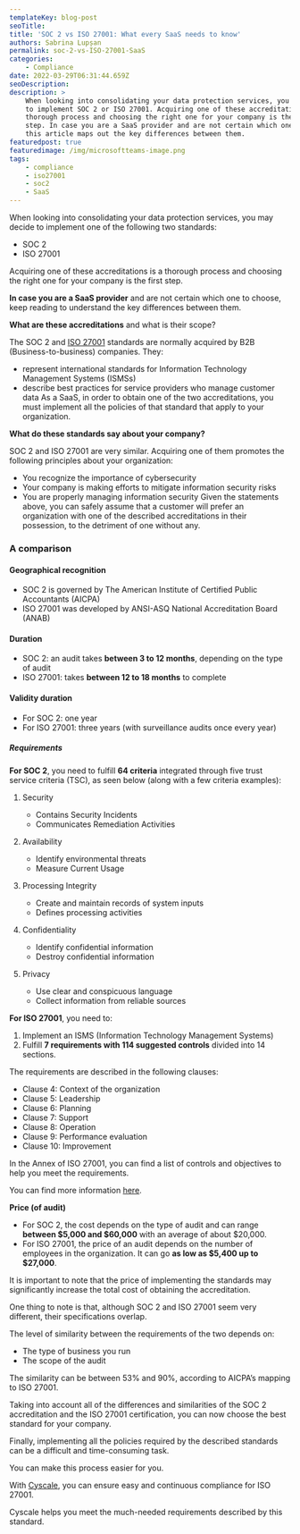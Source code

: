 ```yaml
---
templateKey: blog-post
seoTitle:
title: 'SOC 2 vs ISO 27001: What every SaaS needs to know'
authors: Sabrina Lupșan
permalink: soc-2-vs-ISO-27001-SaaS
categories:
    - Compliance
date: 2022-03-29T06:31:44.659Z
seoDescription:
description: >
    When looking into consolidating your data protection services, you may decide
    to implement SOC 2 or ISO 27001. Acquiring one of these accreditations is a
    thorough process and choosing the right one for your company is the first
    step. In case you are a SaaS provider and are not certain which one to choose,
    this article maps out the key differences between them.
featuredpost: true
featuredimage: /img/microsoftteams-image.png
tags:
    - compliance
    - iso27001
    - soc2
    - SaaS
---
```


When looking into consolidating your data protection services, you may decide to implement one of the following two standards:

-   SOC 2
-   ISO 27001

Acquiring one of these accreditations is a thorough process and choosing the right one for your company is the first step.

**In case you are a SaaS provider** and are not certain which one to choose, keep reading to understand the key differences between them.

**What are these accreditations** and what is their scope?

The SOC 2 and [ISO 27001](https://cyscale.com/use-cases/iso-27001-compliance/) standards are normally acquired by B2B (Business-to-business) companies.
They:

-   represent international standards for Information Technology Management Systems (ISMSs)
-   describe best practices for service providers who manage customer data
    As a SaaS, in order to obtain one of the two accreditations, you must implement all the policies of that standard that apply to your organization.

**What do these standards say about your company?**

SOC 2 and ISO 27001 are very similar.
Acquiring one of them promotes the following principles about your organization:

-   You recognize the importance of cybersecurity
-   Your company is making efforts to mitigate information security risks
-   You are properly managing information security
    Given the statements above, you can safely assume that a customer will prefer an organization with one of the described accreditations in their possession, to the detriment of one without any.

### A comparison

#### Geographical recognition

-   SOC 2 is governed by The American Institute of Certified Public Accountants (AICPA)
-   ISO 27001 was developed by ANSI-ASQ National Accreditation Board (ANAB)

#### Duration

-   SOC 2: an audit takes **between 3 to 12 months**, depending on the type of audit
-   ISO 27001: takes **between 12 to 18 months** to complete

#### Validity duration

-   For SOC 2: one year
-   For ISO 27001: three years (with surveillance audits once every year)

##### Requirements

**For SOC 2**, you need to fulfill **64 criteria** integrated through five trust service criteria (TSC), as seen below (along with a few criteria examples):

1. Security

    - Contains Security Incidents
    - Communicates Remediation Activities

2. Availability

    - Identify environmental threats
    - Measure Current Usage

3. Processing Integrity

    - Create and maintain records of system inputs
    - Defines processing activities

4. Confidentiality

    - Identify confidential information
    - Destroy confidential information

5. Privacy

    - Use clear and conspicuous language
    - Collect information from reliable sources

**For ISO 27001**, you need to:

1. Implement an ISMS (Information Technology Management Systems)
2. Fulfill **7 requirements with 114 suggested controls** divided into 14 sections.

The requirements are described in the following clauses:

-   Clause 4: Context of the organization
-   Clause 5: Leadership
-   Clause 6: Planning
-   Clause 7: Support
-   Clause 8: Operation
-   Clause 9: Performance evaluation
-   Clause 10: Improvement

In the Annex of ISO 27001, you can find a list of controls and objectives to help you meet the requirements.

You can find more information [here](https://cyscale.com/blog/ISO-27001-certification-standard-policies-procedures/).

**Price (of audit)**

-   For SOC 2, the cost depends on the type of audit and can range **between $5,000 and $60,000** with an average of about $20,000.
-   For ISO 27001, the price of an audit depends on the number of employees in the organization. It can go **as low as $5,400 up to $27,000**.

It is important to note that the price of implementing the standards may significantly increase the total cost of obtaining the accreditation.

One thing to note is that, although SOC 2 and ISO 27001 seem very different, their specifications overlap.

The level of similarity between the requirements of the two depends on:

-   The type of business you run
-   The scope of the audit

The similarity can be between 53% and 90%, according to AICPA’s mapping to ISO 27001.

Taking into account all of the differences and similarities of the SOC 2 accreditation and the ISO 27001 certification, you can now choose the best standard for your company.

Finally, implementing all the policies required by the described standards can be a difficult and time-consuming task.

You can make this process easier for you.

With [Cyscale](https://cyscale.com/), you can ensure easy and continuous compliance for ISO 27001.

Cyscale helps you meet the much-needed requirements described by this standard.
